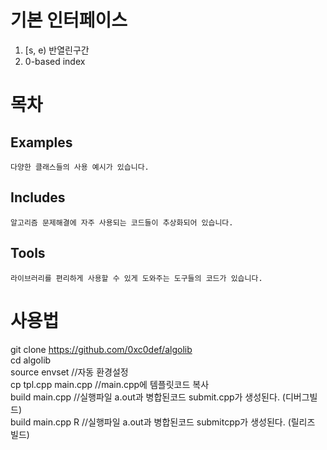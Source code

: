 # 기본 인터페이스
  1. [s, e) 반열린구간
  2. 0-based index
  
# 목차
  ## Examples
    다양한 클래스들의 사용 예시가 있습니다.
  ## Includes
    알고리즘 문제해결에 자주 사용되는 코드들이 추상화되어 있습니다.
   ## Tools
    라이브러리를 편리하게 사용할 수 있게 도와주는 도구들의 코드가 있습니다.

# 사용법
git clone https://github.com/0xc0def/algolib  
cd algolib  
source envset //자동 환경설정  
cp tpl.cpp main.cpp //main.cpp에 템플릿코드 복사  
build main.cpp //실행파일 a.out과 병합된코드 submit.cpp가 생성된다. (디버그빌드)  
build main.cpp R //실행파일 a.out과 병합된코드 submitcpp가 생성된다. (릴리즈 빌드)  
